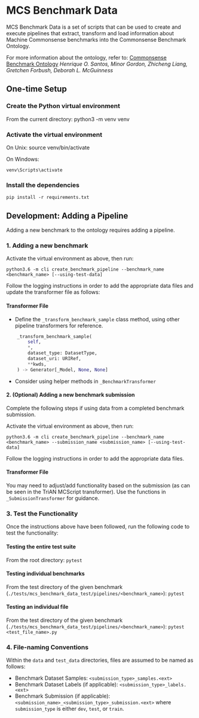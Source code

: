 # MCS Benchmark Data

MCS Benchmark Data is a set of scripts that can be used to create and execute pipelines that extract, transform and load information about Machine Commonsense benchmarks into the Commonsense Benchmark Ontology.

For more information about the ontology, refer to:
[Commonsense Benchmark Ontology](https://tetherless-world.github.io/mcs-ontology/docs/index-en.html)
*Henrique O. Santos, Minor Gordon, Zhicheng Liang, Gretchen Forbush, Deborah L. McGuinness*
## One-time Setup

### Create the Python virtual environment

From the current directory:
    python3 -m venv venv


### Activate the virtual environment

On Unix:
    source venv/bin/activate

On Windows:

    venv\Scripts\activate

### Install the dependencies
    pip install -r requirements.txt
## Development: Adding a Pipeline

Adding a new benchmark to the ontology requires adding a pipeline.


### 1. Adding a new benchmark

Activate the virtual environment as above, then run: 

    python3.6 -m cli create_benchmark_pipeline --benchmark_name <benchmark_name> [--using-test-data]

Follow the logging instructions in order to add the appropriate data files and update the transformer file as follows:

#### Transformer File

- Define the `_transform_benchmark_sample` class method, using other pipeline transformers for reference. 
```Python
    _transform_benchmark_sample(
        self,
        *,
        dataset_type: DatasetType,
        dataset_uri: URIRef,
        **kwds,
    ) -> Generator[_Model, None, None]
```
- Consider using helper methods in `_BenchmarkTransformer`


#### 2. (Optional) Adding a new benchmark submission

Complete the following steps if using data from a completed benchmark submission.

Activate the virtual environment as above, then run: 

    python3.6 -m cli create_benchmark_pipeline --benchmark_name <benchmark_name> --submission_name <submission_name> [--using-test-data]

Follow the logging instructions in order to add the appropriate data files.


#### Transformer File

You may need to adjust/add functionality based on the submission (as can be seen in the TriAN MCScript transformer). Use the functions in `_SubmissionTransformer` for guidance.



### 3. Test the Functionality

Once the instructions above have been followed, run the following code to test the functionality:

#### Testing the entire test suite
From the root directory:
`pytest`

#### Testing individual benchmarks
From the test directory of the given benchmark (`./tests/mcs_benchmark_data_test/pipelines/<benchmark_name>`):
`pytest`

#### Testing an individual file
From the test directory of the given benchmark (`./tests/mcs_benchmark_data_test/pipelines/<benchmark_name>`):
`pytest <test_file_name>.py`

### 4. File-naming Conventions

Within the `data` and `test_data` directories, files are assumed to be named as follows:
- Benchmark Dataset Samples: `<submission_type>_samples.<ext>`
- Benchmark Dataset Labels (if applicable): `<submission_type>_labels.<ext>`
- Benchmark Submission (if applicable): `<submission_name>_<submission_type>_submission.<ext>`
where `submission_type` is either `dev`, `test`, or `train`.





